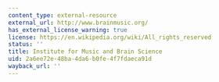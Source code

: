 ```yaml
---
content_type: external-resource
external_url: http://www.brainmusic.org/
has_external_license_warning: true
license: https://en.wikipedia.org/wiki/All_rights_reserved
status: ''
title: Institute for Music and Brain Science
uid: 2a6ee72e-48ba-4da6-b0fe-4f7fdaeca91d
wayback_url: ''
---
```

